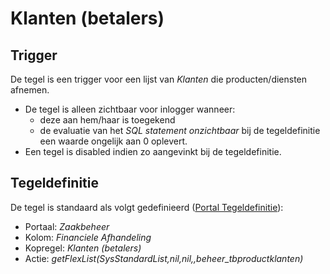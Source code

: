 # Klanten (betalers)

## Trigger

De tegel is een trigger voor een lijst van *Klanten* die producten/diensten afnemen.

* De tegel is alleen zichtbaar voor inlogger wanneer:
  * deze aan hem/haar is toegekend
  * de evaluatie van het *SQL statement onzichtbaar* bij de tegeldefinitie een waarde ongelijk aan 0 oplevert.
* Een tegel is disabled indien zo aangevinkt bij de tegeldefinitie.

## Tegeldefinitie

De tegel is standaard als volgt gedefinieerd ([Portal Tegeldefinitie](/docs/instellen_inrichten/portaldefinitie/portal_tegel.md)):

* Portaal: *Zaakbeheer*
* Kolom: *Financiele Afhandeling*
* Kopregel: *Klanten (betalers)*
* Actie: *getFlexList(SysStandardList,nil,nil,,beheer_tbproductklanten)*
